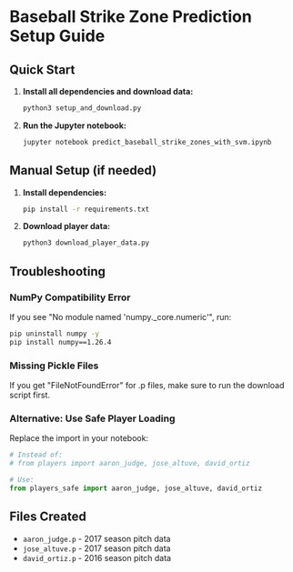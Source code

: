 # Baseball Strike Zone Prediction Setup Guide

## Quick Start

1. **Install all dependencies and download data:**
   ```bash
   python3 setup_and_download.py
   ```

2. **Run the Jupyter notebook:**
   ```bash
   jupyter notebook predict_baseball_strike_zones_with_svm.ipynb
   ```

## Manual Setup (if needed)

1. **Install dependencies:**
   ```bash
   pip install -r requirements.txt
   ```

2. **Download player data:**
   ```bash
   python3 download_player_data.py
   ```

## Troubleshooting

### NumPy Compatibility Error
If you see "No module named 'numpy._core.numeric'", run:
```bash
pip uninstall numpy -y
pip install numpy==1.26.4
```

### Missing Pickle Files
If you get "FileNotFoundError" for .p files, make sure to run the download script first.

### Alternative: Use Safe Player Loading
Replace the import in your notebook:
```python
# Instead of:
# from players import aaron_judge, jose_altuve, david_ortiz

# Use:
from players_safe import aaron_judge, jose_altuve, david_ortiz
```

## Files Created
- `aaron_judge.p` - 2017 season pitch data
- `jose_altuve.p` - 2017 season pitch data  
- `david_ortiz.p` - 2016 season pitch data